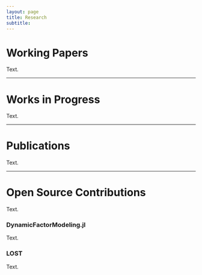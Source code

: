 ```yaml
---
layout: page
title: Research
subtitle: 
---
```


# Working Papers 

Text.

---
# Works in Progress

Text.

---
# Publications 

Text.

---
# Open Source Contributions

Text.

### DynamicFactorModeling.jl

Text.

### LOST

Text.
